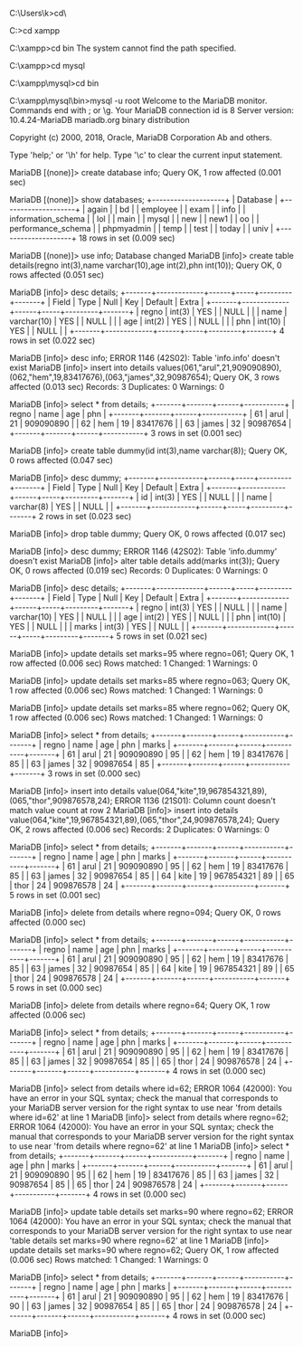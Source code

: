 C:\Users\k>cd\

C:\>cd xampp

C:\xampp>cd bin
The system cannot find the path specified.

C:\xampp>cd mysql

C:\xampp\mysql>cd bin

C:\xampp\mysql\bin>mysql -u root
Welcome to the MariaDB monitor.  Commands end with ; or \g.
Your MariaDB connection id is 8
Server version: 10.4.24-MariaDB mariadb.org binary distribution

Copyright (c) 2000, 2018, Oracle, MariaDB Corporation Ab and others.

Type 'help;' or '\h' for help. Type '\c' to clear the current input statement.

MariaDB [(none)]> create database info;
Query OK, 1 row affected (0.001 sec)

MariaDB [(none)]> show databases;
+--------------------+
| Database           |
+--------------------+
| again              |
| bd                 |
| employee           |
| exam               |
| info               |
| information_schema |
| lol                |
| main               |
| mysql              |
| new                |
| new1               |
| oo                 |
| performance_schema |
| phpmyadmin         |
| temp               |
| test               |
| today              |
| univ               |
+--------------------+
18 rows in set (0.009 sec)

MariaDB [(none)]> use info;
Database changed
MariaDB [info]> create table details(regno int(3),name varchar(10),age int(2),phn int(10));
Query OK, 0 rows affected (0.051 sec)

MariaDB [info]> desc details;
+-------+-------------+------+-----+---------+-------+
| Field | Type        | Null | Key | Default | Extra |
+-------+-------------+------+-----+---------+-------+
| regno | int(3)      | YES  |     | NULL    |       |
| name  | varchar(10) | YES  |     | NULL    |       |
| age   | int(2)      | YES  |     | NULL    |       |
| phn   | int(10)     | YES  |     | NULL    |       |
+-------+-------------+------+-----+---------+-------+
4 rows in set (0.022 sec)

MariaDB [info]> desc info;
ERROR 1146 (42S02): Table 'info.info' doesn't exist
MariaDB [info]> insert into details values(061,"arul",21,909090890),(062,"hem",19,83417676),(063,"james",32,90987654);
Query OK, 3 rows affected (0.013 sec)
Records: 3  Duplicates: 0  Warnings: 0

MariaDB [info]> select * from details;
+-------+-------+------+-----------+
| regno | name  | age  | phn       |
+-------+-------+------+-----------+
|    61 | arul  |   21 | 909090890 |
|    62 | hem   |   19 |  83417676 |
|    63 | james |   32 |  90987654 |
+-------+-------+------+-----------+
3 rows in set (0.001 sec)

MariaDB [info]> create table dummy(id int(3),name varchar(8));
Query OK, 0 rows affected (0.047 sec)

MariaDB [info]> desc dummy;
+-------+------------+------+-----+---------+-------+
| Field | Type       | Null | Key | Default | Extra |
+-------+------------+------+-----+---------+-------+
| id    | int(3)     | YES  |     | NULL    |       |
| name  | varchar(8) | YES  |     | NULL    |       |
+-------+------------+------+-----+---------+-------+
2 rows in set (0.023 sec)

MariaDB [info]> drop table dummy;
Query OK, 0 rows affected (0.017 sec)

MariaDB [info]> desc dummy;
ERROR 1146 (42S02): Table 'info.dummy' doesn't exist
MariaDB [info]> alter table details add(marks int(3));
Query OK, 0 rows affected (0.019 sec)
Records: 0  Duplicates: 0  Warnings: 0

MariaDB [info]> desc details;
+-------+-------------+------+-----+---------+-------+
| Field | Type        | Null | Key | Default | Extra |
+-------+-------------+------+-----+---------+-------+
| regno | int(3)      | YES  |     | NULL    |       |
| name  | varchar(10) | YES  |     | NULL    |       |
| age   | int(2)      | YES  |     | NULL    |       |
| phn   | int(10)     | YES  |     | NULL    |       |
| marks | int(3)      | YES  |     | NULL    |       |
+-------+-------------+------+-----+---------+-------+
5 rows in set (0.021 sec)

MariaDB [info]> update details set marks=95 where regno=061;
Query OK, 1 row affected (0.006 sec)
Rows matched: 1  Changed: 1  Warnings: 0

MariaDB [info]> update details set marks=85 where regno=063;
Query OK, 1 row affected (0.006 sec)
Rows matched: 1  Changed: 1  Warnings: 0

MariaDB [info]> update details set marks=85 where regno=062;
Query OK, 1 row affected (0.006 sec)
Rows matched: 1  Changed: 1  Warnings: 0

MariaDB [info]> select * from details;
+-------+-------+------+-----------+-------+
| regno | name  | age  | phn       | marks |
+-------+-------+------+-----------+-------+
|    61 | arul  |   21 | 909090890 |    95 |
|    62 | hem   |   19 |  83417676 |    85 |
|    63 | james |   32 |  90987654 |    85 |
+-------+-------+------+-----------+-------+
3 rows in set (0.000 sec)

MariaDB [info]> insert into details value(064,"kite",19,967854321,89),(065,"thor",909876578,24);
ERROR 1136 (21S01): Column count doesn't match value count at row 2
MariaDB [info]> insert into details value(064,"kite",19,967854321,89),(065,"thor",24,909876578,24);
Query OK, 2 rows affected (0.006 sec)
Records: 2  Duplicates: 0  Warnings: 0

MariaDB [info]> select * from details;
+-------+-------+------+-----------+-------+
| regno | name  | age  | phn       | marks |
+-------+-------+------+-----------+-------+
|    61 | arul  |   21 | 909090890 |    95 |
|    62 | hem   |   19 |  83417676 |    85 |
|    63 | james |   32 |  90987654 |    85 |
|    64 | kite  |   19 | 967854321 |    89 |
|    65 | thor  |   24 | 909876578 |    24 |
+-------+-------+------+-----------+-------+
5 rows in set (0.001 sec)

MariaDB [info]> delete from details where regno=094;
Query OK, 0 rows affected (0.000 sec)

MariaDB [info]> select * from details;
+-------+-------+------+-----------+-------+
| regno | name  | age  | phn       | marks |
+-------+-------+------+-----------+-------+
|    61 | arul  |   21 | 909090890 |    95 |
|    62 | hem   |   19 |  83417676 |    85 |
|    63 | james |   32 |  90987654 |    85 |
|    64 | kite  |   19 | 967854321 |    89 |
|    65 | thor  |   24 | 909876578 |    24 |
+-------+-------+------+-----------+-------+
5 rows in set (0.000 sec)

MariaDB [info]> delete from details where regno=64;
Query OK, 1 row affected (0.006 sec)

MariaDB [info]> select * from details;
+-------+-------+------+-----------+-------+
| regno | name  | age  | phn       | marks |
+-------+-------+------+-----------+-------+
|    61 | arul  |   21 | 909090890 |    95 |
|    62 | hem   |   19 |  83417676 |    85 |
|    63 | james |   32 |  90987654 |    85 |
|    65 | thor  |   24 | 909876578 |    24 |
+-------+-------+------+-----------+-------+
4 rows in set (0.000 sec)

MariaDB [info]> select from details where id=62;
ERROR 1064 (42000): You have an error in your SQL syntax; check the manual that corresponds to your MariaDB server version for the right syntax to use near 'from details where id=62' at line 1
MariaDB [info]> select from details where regno=62;
ERROR 1064 (42000): You have an error in your SQL syntax; check the manual that corresponds to your MariaDB server version for the right syntax to use near 'from details where regno=62' at line 1
MariaDB [info]> select * from details;
+-------+-------+------+-----------+-------+
| regno | name  | age  | phn       | marks |
+-------+-------+------+-----------+-------+
|    61 | arul  |   21 | 909090890 |    95 |
|    62 | hem   |   19 |  83417676 |    85 |
|    63 | james |   32 |  90987654 |    85 |
|    65 | thor  |   24 | 909876578 |    24 |
+-------+-------+------+-----------+-------+
4 rows in set (0.000 sec)

MariaDB [info]> update table details set marks=90 where regno=62;
ERROR 1064 (42000): You have an error in your SQL syntax; check the manual that corresponds to your MariaDB server version for the right syntax to use near 'table details set marks=90 where regno=62' at line 1
MariaDB [info]> update details set marks=90 where regno=62;
Query OK, 1 row affected (0.006 sec)
Rows matched: 1  Changed: 1  Warnings: 0

MariaDB [info]> select * from details;
+-------+-------+------+-----------+-------+
| regno | name  | age  | phn       | marks |
+-------+-------+------+-----------+-------+
|    61 | arul  |   21 | 909090890 |    95 |
|    62 | hem   |   19 |  83417676 |    90 |
|    63 | james |   32 |  90987654 |    85 |
|    65 | thor  |   24 | 909876578 |    24 |
+-------+-------+------+-----------+-------+
4 rows in set (0.000 sec)

MariaDB [info]>
